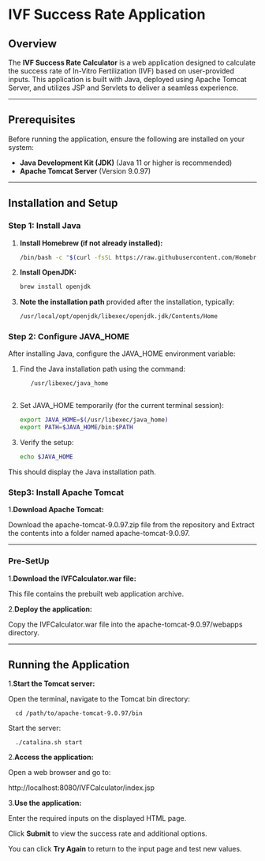 # IVF Success Rate Application

## Overview

The **IVF Success Rate Calculator** is a web application designed to calculate the success rate of In-Vitro Fertilization (IVF) based on user-provided inputs. This application is built with Java, deployed using Apache Tomcat Server, and utilizes JSP and Servlets to deliver a seamless experience.

---

## Prerequisites

Before running the application, ensure the following are installed on your system:

- **Java Development Kit (JDK)** (Java 11 or higher is recommended)
- **Apache Tomcat Server** (Version 9.0.97)

---

## Installation and Setup

### Step 1: Install Java


1. **Install Homebrew (if not already installed):**
   ```bash
   /bin/bash -c "$(curl -fsSL https://raw.githubusercontent.com/Homebrew/install/HEAD/install.sh)"

2. **Install OpenJDK:**
   ```bash
   brew install openjdk

3. **Note the installation path** provided after the installation, typically:
   ```bash
   /usr/local/opt/openjdk/libexec/openjdk.jdk/Contents/Home

### Step 2: Configure JAVA_HOME


After installing Java, configure the JAVA_HOME environment variable:

1. Find the Java installation path using the command:
   ```bash
      /usr/libexec/java_home
   


2. Set JAVA_HOME temporarily (for the current terminal session):

   ```bash
   export JAVA_HOME=$(/usr/libexec/java_home)
   export PATH=$JAVA_HOME/bin:$PATH

3. Verify the setup:

   ```bash
   echo $JAVA_HOME


This should display the Java installation path.


### Step3: Install Apache Tomcat

1.**Download Apache Tomcat:**

Download the apache-tomcat-9.0.97.zip file from the repository and Extract the contents into a folder named apache-tomcat-9.0.97.


---

### Pre-SetUp

1.**Download the IVFCalculator.war file:**

This file contains the prebuilt web application archive.

2.**Deploy the application:**

Copy the IVFCalculator.war file into the apache-tomcat-9.0.97/webapps directory.

---

## Running the Application


1.**Start the Tomcat server:**

Open the terminal, navigate to the Tomcat bin directory:

      cd /path/to/apache-tomcat-9.0.97/bin


Start the server:

      ./catalina.sh start



2.**Access the application:**

Open a web browser and go to:

   http://localhost:8080/IVFCalculator/index.jsp


3.**Use the application:**

Enter the required inputs on the displayed HTML page. 

Click **Submit** to view the success rate and additional options. 

You can click **Try Again** to return to the input page and test new values.
